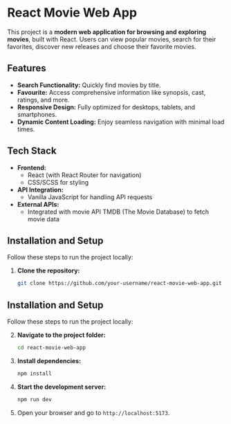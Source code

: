 # React Movie Web App

This project is a **modern web application for browsing and exploring movies**, built with React. Users can view popular movies, search for their favorites, discover new releases and choose their favorite movies.

## Features

- **Search Functionality:** Quickly find movies by title.
- **Favourite:** Access comprehensive information like synopsis, cast, ratings, and more.
- **Responsive Design:** Fully optimized for desktops, tablets, and smartphones.
- **Dynamic Content Loading:** Enjoy seamless navigation with minimal load times.

## Tech Stack

- **Frontend:**
  - React (with React Router for navigation)
  - CSS/SCSS for styling
- **API Integration:**
  - Vanilla JavaScript for handling API requests
- **External APIs:**
  - Integrated with movie API TMDB (The Movie Database) to fetch movie data

## Installation and Setup

Follow these steps to run the project locally:

1. **Clone the repository:**
   ```bash
   git clone https://github.com/your-username/react-movie-web-app.git


## Installation and Setup

Follow these steps to run the project locally:

2. **Navigate to the project folder:**
   ```bash
   cd react-movie-web-app


3. **Install dependencies:**
   ```bash
   npm install

4. **Start the development server:**
   ```bash
   npm run dev

5. Open your browser and go to
 `http://localhost:5173`.




